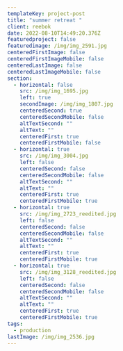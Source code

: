 ```yaml
---
templateKey: project-post
title: "summer retreat "
client: reebok
date: 2022-08-10T14:49:20.376Z
featuredproject: false
featuredimage: /img/img_2591.jpg
centeredFirstImage: false
centeredFirstImageMobile: false
centeredLastImage: false
centeredLastImageMobile: false
section:
  - horizontal: false
    src: /img/img_1695.jpg
    left: true
    secondImage: /img/img_1807.jpg
    centeredSecond: true
    centeredSecondMobile: false
    altTextSecond: ""
    altText: ""
    centeredFirst: true
    centeredFirstMobile: false
  - horizontal: true
    src: /img/img_3004.jpg
    left: false
    centeredSecond: false
    centeredSecondMobile: false
    altTextSecond: ""
    altText: ""
    centeredFirst: true
    centeredFirstMobile: true
  - horizontal: true
    src: /img/img_2723_reedited.jpg
    left: false
    centeredSecond: false
    centeredSecondMobile: false
    altTextSecond: ""
    altText: ""
    centeredFirst: true
    centeredFirstMobile: true
  - horizontal: true
    src: /img/img_3128_reedited.jpg
    left: false
    centeredSecond: false
    centeredSecondMobile: false
    altTextSecond: ""
    altText: ""
    centeredFirst: true
    centeredFirstMobile: true
tags:
  - production
lastImage: /img/img_2536.jpg
---
```

